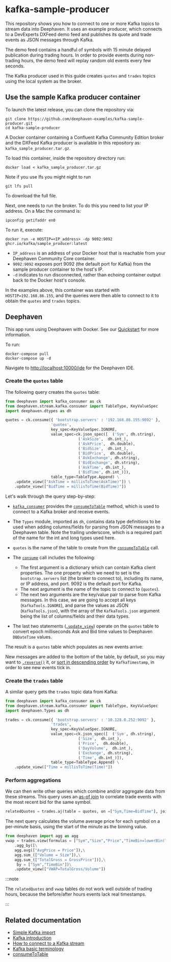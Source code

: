 # kafka-sample-producer

This repository shows you how to connect to one or more Kafka topics to stream data into Deephaven. It uses an example producer, which connects to a DevExperts DXFeed demo feed and publishes its quote and trade events as JSON messages through Kafka.

The demo feed contains a handful of symbols with 15 minute delayed publication during trading hours. In order to provide events during non-trading hours, the demo feed will replay random old events every few seconds.

The Kafka producer used in this guide creates `quotes` and `trades` topics using the local system as the broker.

## Use the sample Kafka producer container

To launch the latest release, you can clone the repository via:

```shell
git clone https://github.com/deephaven-examples/kafka-sample-producer.git
cd kafka-sample-producer
```

A Docker container containing a Confluent Kafka Community Edition broker and the DXFeed Kafka producer is available in this repository as: `kafka_sample_producer.tar.gz`.

To load this container, inside the repository directory run:

```shell
docker load < kafka_sample_producer.tar.gz
```

Note if you use lfs you might night to run 
```shell
git lfs pull
```

To download the full file.

Next, one needs to run the broker. To do this you need to list your IP address. On a Mac the command is:

```shell
ipconfig getifaddr en0
```

To run it, execute:

```shell
docker run -e HOSTIP=<IP_address> -dp 9092:9092 ghcr.io/kafka/sample_producer:latest
```

- `IP_address` is an address of your Docker host that is reachable from your Deephaven Community Core container.
- `9092:9092` exposes port 9092 (the default port for Kafka) from the sample producer container to the host's IP.
- `-d` indicates to run disconnected, rather than echoing container output back to the Docker host's console.

In the examples above, this container was started with `HOSTIP=192.168.86.155`, and the queries were then able to connect to it to obtain the `quotes` and `trades` topics.

## Deephaven

This app runs using Deephaven with Docker. See our [Quickstart](https://deephaven.io/core/docs/tutorials/quickstart/) for more information.

To run:

```shell
docker-compose pull
docker-compose up -d
```

Navigate to [http://localhost:10000/ide](http://localhost:10000/ide/) for the Deephaven IDE.

### Create the `quotes` table

The following query creates the `quotes` table:

```python skip-test
from deephaven import kafka_consumer as ck
from deephaven.stream.kafka.consumer import TableType, KeyValueSpec
import deephaven.dtypes as dh

quotes = ck.consume({ 'bootstrap.servers' : '192.168.86.155:9092' },
                    'quotes',
                    key_spec=KeyValueSpec.IGNORE,
                    value_spec=ck.json_spec([  ('Sym', dh.string),
                                ('AskSize',  dh.int_),
                                ('AskPrice',  dh.double),
                                ('BidSize',  dh.int_),
                                ('BidPrice',  dh.double),
                                ('AskExchange', dh.string),
                                ('BidExchange', dh.string),
                                ('AskTime', dh.int_),
                                ('BidTime', dh.int_)]),
                    table_type=TableType.Append) \
    .update_view(["AskTime = millisToTime(AskTime)"]) \
    .update_view(["BidTime = millisToTime(BidTime)"])
```

Let's walk through the query step-by-step:

- [`kafka_consumer`](https://deephaven.io/core/javadoc/io/deephaven/kafka/KafkaTools.html) provides the [`consumeToTable`](../reference/data-import-export/Kafka/consumeToTable/) method, which is used to connect to a Kafka broker and receive events.

- The `Types` module, imported as `dh`, contains data type definitions to be used when adding columns/fields for parsing from JSON messages to a Deephaven table. Note the trailing underscore, which is a required part of the name for the int and long types used here.

- `quotes` is the name of the table to create from the [`consumeToTable`](https://deephaven.io/core/docs/reference/data-import-export/Kafka/consumeToTable/) call.

- The [`consume`](https://deephaven.io/core/docs/reference/data-import-export/Kafka/consumeToTable/) call includes the following:

  - The first argument is a dictionary which can contain Kafka client properties. The one property which we need to set is the `bootstrap.servers` list (the broker to connect to), including its name, or IP address, and port. 9092 is the default port for Kafka.
  - The next argument is the name of the topic to connect to (`quotes`).
  - The next two arguments are the key/value pair to parse from Kafka messages. In this case, we are going to accept all keys (`KafkaTools.IGNORE`), and parse the values as JSON (`KafkaTools.json`), with the array of the `KafkaTools.json` argument being the list of columns/fields and their data types.

- The last two statements ([`.update_view`](https://deephaven.io/core/docs/reference/table-operations/select/update-view/)) operate on the `quotes` table to convert epoch milliseconds Ask and Bid time values to Deephaven `DBDateTime` values.

The result is a `quotes` table which populates as new events arrive:

New messages are added to the bottom of the table, by default, so you may want to [`.reverse()`](https://deephaven.io/core/docs/reference/table-operations/sort/reverse/) it, or [sort in descending order](https://deephaven.io/core/docs/reference/table-operations/sort/sort-descending/) by `KafkaTimestamp`, in order to see new events tick in.

### Create the `trades` table

A similar query gets the `trades` topic data from Kafka:

```python skip-test
from deephaven import kafka_consumer as ck
from deephaven.stream.kafka.consumer import TableType, KeyValueSpec
import deephaven.Types as dh

trades = ck.consume({ 'bootstrap.servers' : '10.128.0.252:9092' },
                    'trades',
                    key_spec=KeyValueSpec.IGNORE,
                    value_spec=ck.json_spec([  ('Sym', dh.string),
                                ('Size',  dh.int_),
                                ('Price',  dh.double),
                                ('DayVolume',  dh.int_),
                                ('Exchange', dh.string),
                                ('Time', dh.int_)]),
                    table_type=TableType.Append) \
    .update_view(["Time = millisToTime(Time)"])
```

### Perform aggregations

We can then write other queries which combine and/or aggregate data from these streams. This query uses an [as-of join](https://deephaven.io/core/docs/reference/table-operations/join/aj/) to correlate trade events with the most recent bid for the same symbol.

```python skip-test
relatedQuotes = trades.aj(table = quotes, on =["Sym,Time=BidTime"], joins =["BidTime,BidPrice,BidSize,BidExchange"])
```

The next query calculates the volume average price for each symbol on a per-minute basis, using the start of the minute as the binning value.

```python skip-test
from deephaven import agg as agg
vwap = trades.view(formulas = ["Sym","Size","Price","TimeBin=lowerBin(Time,1*MINUTE)","GrossPrice=Price*Size"])\
    .agg_by([\
    agg.avg(["AvgPrice = Price"]),\
    agg.sum_(["Volume = Size"]),\
    agg.sum_(["TotalGross = GrossPrice"])],\
     by = ["Sym","TimeBin"])\
    .update_view(["VWAP=TotalGross/Volume"])
```

:::note

The `relatedQuotes` and `vwap` tables do not work well outside of trading hours, because the before/after hours events lack real timestamps.

:::


## Related documentation

- [Simple Kafka import](https://deephaven.io/core/docs/how-to-guides/kafka-simple/)
- [Kafka introduction](https://deephaven.io/core/docs/conceptual/kafka-in-deephaven/)
- [How to connect to a Kafka stream](https://deephaven.io/core/docs/how-to-guides/kafka-stream/)
- [Kafka basic terminology](https://deephaven.io/core/docs/conceptual/kafka-basic-terms/)
- [consumeToTable](https://deephaven.io/core/docs/reference/data-import-export/Kafka/consumeToTable/)
